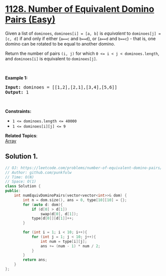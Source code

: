 # [1128. Number of Equivalent Domino Pairs (Easy)](https://leetcode.com/problems/number-of-equivalent-domino-pairs/)

<p>Given a list of <code>dominoes</code>,&nbsp;<code>dominoes[i] = [a, b]</code>&nbsp;is <em>equivalent</em> to <code>dominoes[j] = [c, d]</code>&nbsp;if and only if either (<code>a==c</code> and <code>b==d</code>), or (<code>a==d</code> and <code>b==c</code>) - that is, one domino can be rotated to be equal to another domino.</p>

<p>Return the number of pairs <code>(i, j)</code> for which <code>0 &lt;= i &lt; j &lt; dominoes.length</code>, and&nbsp;<code>dominoes[i]</code> is equivalent to <code>dominoes[j]</code>.</p>

<p>&nbsp;</p>
<p><strong>Example 1:</strong></p>
<pre><strong>Input:</strong> dominoes = [[1,2],[2,1],[3,4],[5,6]]
<strong>Output:</strong> 1
</pre>
<p>&nbsp;</p>
<p><strong>Constraints:</strong></p>

<ul>
	<li><code>1 &lt;= dominoes.length &lt;= 40000</code></li>
	<li><code>1 &lt;= dominoes[i][j] &lt;= 9</code></li>
</ul>

**Related Topics**:  
[Array](https://leetcode.com/tag/array/)

## Solution 1.

```cpp
// OJ: https://leetcode.com/problems/number-of-equivalent-domino-pairs/
// Author: github.com/punkfulw
// Time: O(N)
// Space: O(1)
class Solution {
public:
    int numEquivDominoPairs(vector<vector<int>>& dom) {
        int n = dom.size(), ans = 0, type[10][10] = {};
        for (auto d: dom){
            if (d[0] > d[1])
                swap(d[0], d[1]);
            type[d[0]][d[1]]++;
        }
        
        for (int i = 1; i < 10; i++){
            for (int j = 1; j < 10; j++){
                int num = type[i][j];
                ans += (num - 1) * num / 2;
            }
        }
        return ans;
    }
};
```
